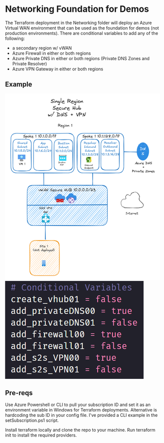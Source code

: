 # Networking Foundation for Demos
The Terraform deployment in the Networking folder will deploy an Azure Virtual WAN environment that can be used as the foundation for demos (not production environments). There are conditional variables to add any of the following:
* a secondary region w/ vWAN
* Azure Firewall in either or both regions
* Azure Private DNS in either or both regions (Private DNS Zones and Private Resolver)
* Azure VPN Gateway in either or both regions

## Example
![Diagram](./diagrams/1reg-shub-dns-vpn.png)
![tfvars](./diagrams/1reg-shub-dns-vpn-vars.png)

## Pre-reqs
Use Azure Powershell or CLI to pull your subscription ID and set it as an environment variable in Windows for Terraform deployments. Alternative is hardcoding the sub ID in your config file. I've provided a CLI example in the setSubscription.ps1 script.

Install terraform locally and clone the repo to your machine. Run terraform init to install the required providers. 